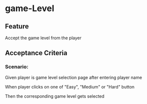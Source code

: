 # game-Level

## Feature

Accept the game level from the player

## Acceptance Criteria

### Scenario:

  Given player is game level selection page after entering
player name

  When player clicks on one of "Easy", "Medium" or "Hard" button

  Then the corresponding game level gets selected
